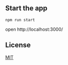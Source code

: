 ## Start the app

`npm run start`

open http://localhost:3000/

## License
[MIT](https://choosealicense.com/licenses/mit/)
